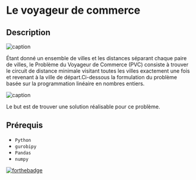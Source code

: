 # Le voyageur de commerce

## Description

![caption](https://raw.githubusercontent.com/diego-vicente/som-tsp/master/diagrams/uruguay.gif)

Étant donné un ensemble de villes et les distances séparant chaque paire de villes, le Problème duVoyageur de Commerce (PVC) consiste à trouver le circuit de distance minimale visitant toutes lesvilles exactement une fois et revenant à la ville de départ.Ci-dessous la formulation du problème basée sur la programmation linéaire en nombres entiers.

![caption](https://i0.wp.com/ecmiindmath.org/wp-content/uploads/2015/04/rest2.png?ssl=1)

Le but est de trouver une solution réalisable pour ce problème.

## Prérequis

- `Python `
- `gurobipy `
- `Pandas`
- `numpy `


[![forthebadge](http://forthebadge.com/images/badges/built-with-love.svg)](http://forthebadge.com) 
